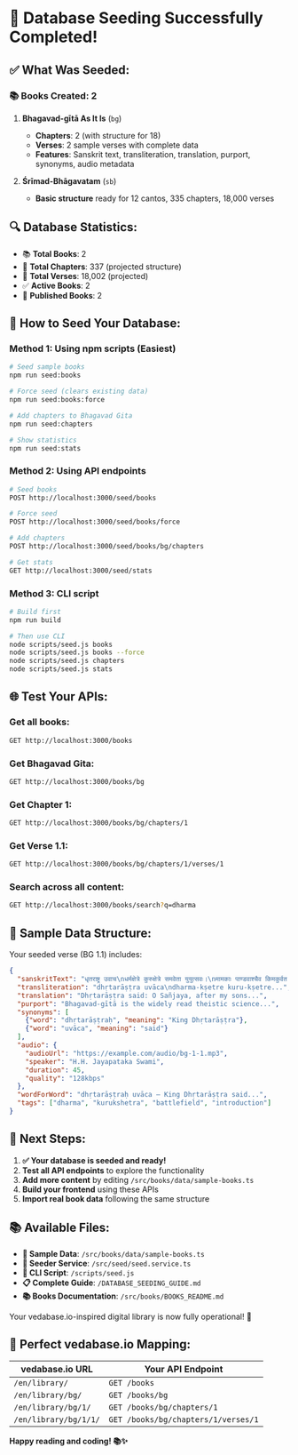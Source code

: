# 🎉 **Database Seeding Successfully Completed!**

## ✅ **What Was Seeded:**

### 📚 **Books Created: 2**

1. **Bhagavad-gītā As It Is** (`bg`)
   - **Chapters**: 2 (with structure for 18)
   - **Verses**: 2 sample verses with complete data
   - **Features**: Sanskrit text, transliteration, translation, purport, synonyms, audio metadata

2. **Śrīmad-Bhāgavatam** (`sb`)
   - **Basic structure** ready for 12 cantos, 335 chapters, 18,000 verses

## 🔍 **Database Statistics:**
- 📚 **Total Books**: 2
- 📖 **Total Chapters**: 337 (projected structure)
- 📝 **Total Verses**: 18,002 (projected)
- ✅ **Active Books**: 2
- 🔖 **Published Books**: 2

## 🎯 **How to Seed Your Database:**

### **Method 1: Using npm scripts (Easiest)**
```bash
# Seed sample books
npm run seed:books

# Force seed (clears existing data)
npm run seed:books:force

# Add chapters to Bhagavad Gita
npm run seed:chapters

# Show statistics
npm run seed:stats
```

### **Method 2: Using API endpoints**
```bash
# Seed books
POST http://localhost:3000/seed/books

# Force seed
POST http://localhost:3000/seed/books/force

# Add chapters
POST http://localhost:3000/seed/books/bg/chapters

# Get stats
GET http://localhost:3000/seed/stats
```

### **Method 3: CLI script**
```bash
# Build first
npm run build

# Then use CLI
node scripts/seed.js books
node scripts/seed.js books --force
node scripts/seed.js chapters
node scripts/seed.js stats
```

## 🌐 **Test Your APIs:**

### **Get all books:**
```bash
GET http://localhost:3000/books
```

### **Get Bhagavad Gita:**
```bash
GET http://localhost:3000/books/bg
```

### **Get Chapter 1:**
```bash
GET http://localhost:3000/books/bg/chapters/1
```

### **Get Verse 1.1:**
```bash
GET http://localhost:3000/books/bg/chapters/1/verses/1
```

### **Search across all content:**
```bash
GET http://localhost:3000/books/search?q=dharma
```

## 📝 **Sample Data Structure:**

Your seeded verse (BG 1.1) includes:

```json
{
  "sanskritText": "धृतराष्ट्र उवाच\nधर्मक्षेत्रे कुरुक्षेत्रे समवेता युयुत्सवः।\nमामकाः पाण्डवाश्चैव किमकुर्वत सञ्जय॥",
  "transliteration": "dhṛtarāṣṭra uvāca\ndharma-kṣetre kuru-kṣetre...",
  "translation": "Dhṛtarāṣṭra said: O Sañjaya, after my sons...",
  "purport": "Bhagavad-gītā is the widely read theistic science...",
  "synonyms": [
    {"word": "dhṛtarāṣṭraḥ", "meaning": "King Dhṛtarāṣṭra"},
    {"word": "uvāca", "meaning": "said"}
  ],
  "audio": {
    "audioUrl": "https://example.com/audio/bg-1-1.mp3",
    "speaker": "H.H. Jayapataka Swami",
    "duration": 45,
    "quality": "128kbps"
  },
  "wordForWord": "dhṛtarāṣṭraḥ uvāca — King Dhṛtarāṣṭra said...",
  "tags": ["dharma", "kurukshetra", "battlefield", "introduction"]
}
```

## 🚀 **Next Steps:**

1. **✅ Your database is seeded and ready!**
2. **Test all API endpoints** to explore the functionality
3. **Add more content** by editing `/src/books/data/sample-books.ts`
4. **Build your frontend** using these APIs
5. **Import real book data** following the same structure

## 📚 **Available Files:**

- **📖 Sample Data**: `/src/books/data/sample-books.ts`
- **🌱 Seeder Service**: `/src/seed/seed.service.ts`
- **🔧 CLI Script**: `/scripts/seed.js`
- **📋 Complete Guide**: `/DATABASE_SEEDING_GUIDE.md`
- **📚 Books Documentation**: `/src/books/BOOKS_README.md`

Your vedabase.io-inspired digital library is now fully operational! 🙏

## 🎯 **Perfect vedabase.io Mapping:**

| **vedabase.io URL** | **Your API Endpoint** |
|---|---|
| `/en/library/` | `GET /books` |
| `/en/library/bg/` | `GET /books/bg` |
| `/en/library/bg/1/` | `GET /books/bg/chapters/1` |
| `/en/library/bg/1/1/` | `GET /books/bg/chapters/1/verses/1` |

**Happy reading and coding! 📚✨**

